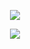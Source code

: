 <p align="center"><img src="https://github-readme-streak-stats.herokuapp.com?user=citharus&hide_border=true&ring=2f80ed&fire=2f80ed&currStreakLabel=2F80ED"></p>
<p align="center"><a href="https://wakatime.com/@citharus" target="_blank"><img src="https://github-readme-stats.vercel.app/api/wakatime?username=citharus&hide_border=true&custom_title="></a></p>
